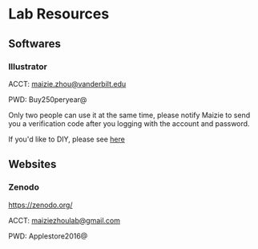 # Lab Resources

## Softwares
### Illustrator
ACCT: maizie.zhou@vanderbilt.edu

PWD: Buy250peryear@

Only two people can use it at the same time, please notify Maizie to send you a verification code after you logging with the account and password. 

If you'd like to DIY, please see [here](https://www.reddit.com/r/GenP/)

## Websites
### Zenodo
https://zenodo.org/

ACCT: maiziezhoulab@gmail.com

PWD: Applestore2016@
